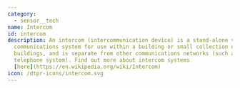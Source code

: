 ```yaml
---
category: 
  - sensor__tech
name: Intercom
id: intercom
description: An intercom (intercommunication device) is a stand-alone voice
  communications system for use within a building or small collection of
  buildings, and is separate from other communications networks (such as the
  telephone system). Find out more about intercom systems
  [here](https://en.wikipedia.org/wiki/Intercom)
icon: /dtpr-icons/intercom.svg
---
```

